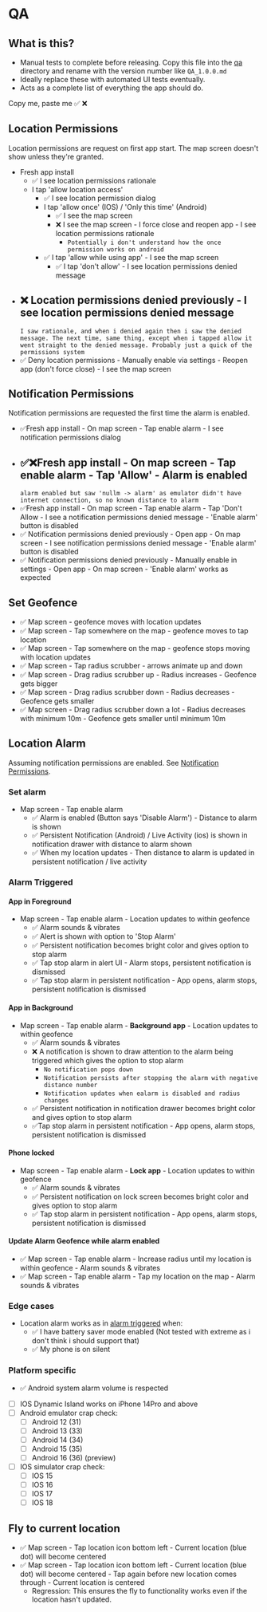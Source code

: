 # QA

## What is this?

- Manual tests to complete before releasing. Copy this file into the [qa](./qa) directory and rename
  with the version number like `QA_1.0.0.md`
- Ideally replace these with automated UI tests eventually.
- Acts as a complete list of everything the app should do.

Copy me, paste me ✅ ❌

## Location Permissions

Location permissions are request on first app start. The map screen doesn't show unless they're
granted.

- Fresh app install
    - ✅ I see location permissions rationale
    - I tap 'allow location access'
        - ✅ I see location permission dialog
        - I tap 'allow once' (IOS) / 'Only this time' (Android)
            - ✅ I see the map screen
            - ❌ I see the map screen - I force close and reopen app - I see location permissions
              rationale
                - `Potentially i don't understand how the once permission works on android`
      - ✅ I tap 'allow while using app' - I see the map screen
        - ✅ I tap 'don't allow' - I see location permissions denied message
- ❌ Location permissions denied previously - I see location permissions denied message
    -
    `I saw rationale, and when i denied again then i saw the denied message. The next time, same thing, except when i tapped allow it went straight to the denied message. Probably just a quick of the permissions system`
- ✅ Deny location permissions - Manually enable via settings - Reopen app (don't force close) - I
  see the map screen

## Notification Permissions

Notification permissions are requested the first time the alarm is enabled.

- ✅Fresh app install - On map screen - Tap enable alarm - I see notification permissions dialog
- ✅❌Fresh app install - On map screen - Tap enable alarm - Tap 'Allow' - Alarm is enabled
    -
    `alarm enabled but saw 'nullm -> alarm' as emulator didn't have internet connection, so no known distance to alarm`
- ✅Fresh app install - On map screen - Tap enable alarm - Tap 'Don't Allow - I see a notification
  permissions denied message - 'Enable alarm' button is disabled
- ✅ Notification permissions denied previously - Open app - On map screen - I see notification
  permissions denied message - 'Enable alarm' button is disabled
- ✅ Notification permissions denied previously - Manually enable in settings - Open app - On map
  screen - 'Enable alarm' works as expected

## Set Geofence

- ✅ Map screen - geofence moves with location updates
- ✅ Map screen - Tap somewhere on the map - geofence moves to tap location
- ✅ Map screen - Tap somewhere on the map - geofence stops moving with location updates
- ✅ Map screen - Tap radius scrubber - arrows animate up and down
- ✅ Map screen - Drag radius scrubber up - Radius increases - Geofence gets bigger
- ✅ Map screen - Drag radius scrubber down - Radius decreases - Geofence gets smaller
- ✅ Map screen - Drag radius scrubber down a lot - Radius decreases with minimum 10m - Geofence
  gets smaller until minimum 10m

## Location Alarm

Assuming notification permissions are enabled.
See [Notification Permissions](#notification-permissions).

### Set alarm

- Map screen - Tap enable alarm
    - ✅ Alarm is enabled (Button says 'Disable Alarm') - Distance to alarm is shown
    - ✅ Persistent Notification (Android) / Live Activity (ios) is shown in notification drawer
      with distance to alarm shown
    - ✅ When my location updates - Then distance to alarm is updated in persistent notification /
      live activity

### Alarm Triggered

#### App in Foreground

- Map screen - Tap enable alarm - Location updates to within geofence
    - ✅ Alarm sounds & vibrates
    - ✅ Alert is shown with option to 'Stop Alarm'
    - ✅ Persistent notification becomes bright color and gives option to stop alarm
    - ✅ Tap stop alarm in alert UI - Alarm stops, persistent notification is dismissed
    - ✅ Tap stop alarm in persistent notification - App opens, alarm stops, persistent
      notification
      is dismissed

#### App in Background

- Map screen - Tap enable alarm - **Background app** - Location updates to within geofence
    - ✅ Alarm sounds & vibrates
    - ❌ A notification is shown to draw attention to the alarm being triggered which gives the
      option to stop alarm
        - `No notification pops down`
        - `Notification persists after stopping the alarm with negative distance number`
        - `Notification updates when ealarm is disabled and radius changes `
    - ✅ Persistent notification in notification drawer becomes bright color and gives option to
      stop alarm
    - ✅Tap stop alarm in persistent notification - App opens, alarm stops, persistent
      notification is dismissed

#### Phone locked

- Map screen - Tap enable alarm - **Lock app** - Location updates to within geofence
    - ✅ Alarm sounds & vibrates
    - ✅ Persistent notification on lock screen becomes bright color and gives option to stop alarm
    - ✅ Tap stop alarm in persistent notification - App opens, alarm stops, persistent
      notification
      is dismissed

#### Update Alarm Geofence while alarm enabled

- ✅ Map screen - Tap enable alarm - Increase radius until my location is within geofence - Alarm
  sounds & vibrates
- ✅ Map screen - Tap enable alarm - Tap my location on the map - Alarm sounds & vibrates

### Edge cases

- Location alarm works as in [alarm triggered](#alarm-triggered) when:
    - ✅ I have battery saver mode enabled (Not tested with extreme as i don't think i should support
      that)
    - ✅ My phone is on silent

### Platform specific

- ✅ Android system alarm volume is respected
- [ ] IOS Dynamic Island works on iPhone 14Pro and above
- [ ] Android emulator crap check:
    - [ ] Android 12 (31)
    - [ ] Android 13 (33)
    - [ ] Android 14 (34)
    - [ ] Android 15 (35)
    - [ ] Android 16 (36) (preview)
- [ ] IOS simulator crap check:
    - [ ] IOS 15
    - [ ] IOS 16
    - [ ] IOS 17
    - [ ] IOS 18

## Fly to current location

- ✅ Map screen - Tap location icon bottom left - Current location (blue dot) will become centered
- ✅ Map screen - Tap location icon bottom left - Current location (blue dot) will become
  centered - Tap again before new location comes through - Current location is centered
    - Regression: This ensures the fly to functionality works even if the location hasn't updated.
